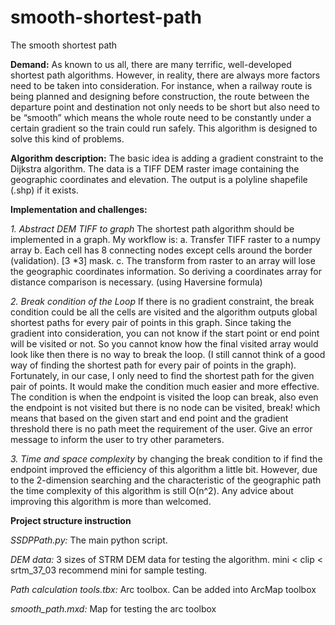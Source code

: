 # smooth-shortest-path
The smooth shortest path

**Demand:** 
As known to us all, there are many terrific, well-developed shortest path algorithms. However, in reality, there are always more factors need to be taken into consideration. For instance, when a railway route is being planned and designing before construction, the route between the departure point and destination not only needs to be short but also need to be “smooth” which means the whole route need to be constantly under a certain gradient so the train could run safely.
This algorithm is designed to solve this kind of problems.

**Algorithm description:** 
The basic idea is adding a gradient constraint to the Dijkstra algorithm.
The data is a TIFF DEM raster image containing the geographic coordinates and elevation.
The output is a polyline shapefile (.shp) if it exists.

**Implementation and challenges:**

_1.    Abstract DEM TIFF to graph_
The shortest path algorithm should be implemented in a graph. My workflow is:
a.    Transfer TIFF raster to a numpy array
b.    Each cell has 8 connecting nodes except cells around the border (validation). [3 *3] mask.
c.    The transform from raster to an array will lose the geographic coordinates information. So deriving a coordinates array for distance comparison is necessary. (using Haversine formula)

_2.    Break condition of the Loop_
If there is no gradient constraint, the break condition could be all the cells are visited and the algorithm outputs global shortest paths for every pair of points in this graph.
Since taking the gradient into consideration, you can not know if the start point or end point will be visited or not. So you cannot know how the final visited array would look like then there is no way to break the loop. (I still cannot think of a good way of finding the shortest path for every pair of points in the graph). 
Fortunately, in our case, I only need to find the shortest path for the given pair of points. It would make the condition much easier and more effective. 
The condition is when the endpoint is visited the loop can break, also even the endpoint is not visited but there is no node can be visited, break! which means that based on the given start and end point and the gradient threshold there is no path meet the requirement of the user. Give an error message to inform the user to try other parameters.

_3.    Time and space complexity_
by changing the break condition to if find the endpoint improved the efficiency of this algorithm a little bit. However, due to the 2-dimension searching and the characteristic of the geographic path the time complexity of this algorithm is still O(n^2).
Any advice about improving this algorithm is more than welcomed.

**Project structure instruction**

_SSDPPath.py:_
The main python script.

_DEM data:_
3 sizes of STRM DEM data for testing the algorithm. 
mini < clip < srtm_37_03
recommend mini for sample testing.

_Path calculation tools.tbx:_
Arc toolbox. 
Can be added into ArcMap toolbox

_smooth_path.mxd:_
Map for testing the arc toolbox
